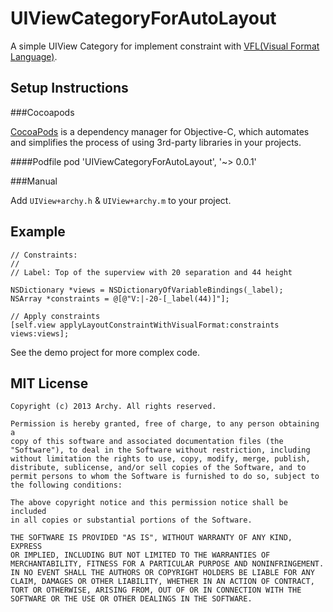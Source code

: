UIViewCategoryForAutoLayout
===========================

A simple UIView Category for implement constraint with [VFL(Visual Format Language)](https://developer.apple.com/library/mac/documentation/userexperience/conceptual/AutolayoutPG/Articles/formatLanguage.html).

Setup Instructions
------------------
###Cocoapods

[CocoaPods](http://cocoapods.org) is a dependency manager for Objective-C, which automates and simplifies the process of using 3rd-party libraries in your projects.

####Podfile
	pod 'UIViewCategoryForAutoLayout', '~> 0.0.1'

###Manual

Add `UIView+archy.h` & `UIView+archy.m` to your project.

Example
-------

	// Constraints:
    //
    // Label: Top of the superview with 20 separation and 44 height
    
	NSDictionary *views = NSDictionaryOfVariableBindings(_label);
    NSArray *constraints = @[@"V:|-20-[_label(44)]"];
    
    // Apply constraints
    [self.view applyLayoutConstraintWithVisualFormat:constraints views:views];
    
See the demo project for more complex code.

MIT License
-----------

    Copyright (c) 2013 Archy. All rights reserved.

    Permission is hereby granted, free of charge, to any person obtaining a
    copy of this software and associated documentation files (the
    "Software"), to deal in the Software without restriction, including
    without limitation the rights to use, copy, modify, merge, publish,
    distribute, sublicense, and/or sell copies of the Software, and to
    permit persons to whom the Software is furnished to do so, subject to
    the following conditions:

    The above copyright notice and this permission notice shall be included
    in all copies or substantial portions of the Software.

    THE SOFTWARE IS PROVIDED "AS IS", WITHOUT WARRANTY OF ANY KIND, EXPRESS
    OR IMPLIED, INCLUDING BUT NOT LIMITED TO THE WARRANTIES OF
    MERCHANTABILITY, FITNESS FOR A PARTICULAR PURPOSE AND NONINFRINGEMENT.
    IN NO EVENT SHALL THE AUTHORS OR COPYRIGHT HOLDERS BE LIABLE FOR ANY
    CLAIM, DAMAGES OR OTHER LIABILITY, WHETHER IN AN ACTION OF CONTRACT,
    TORT OR OTHERWISE, ARISING FROM, OUT OF OR IN CONNECTION WITH THE
    SOFTWARE OR THE USE OR OTHER DEALINGS IN THE SOFTWARE.
